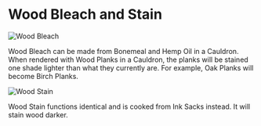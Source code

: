# Wood Bleach and Stain

![Wood Bleach](item:betterwithaddons:decomat@1)

Wood Bleach can be made from Bonemeal and Hemp Oil in a Cauldron. When rendered with Wood Planks in a Cauldron, the planks will be stained one shade lighter than what they currently are.
For example, Oak Planks will become Birch Planks.

![Wood Stain](item:betterwithaddons:decomat@2)

Wood Stain functions identical and is cooked from Ink Sacks instead. It will stain wood darker.